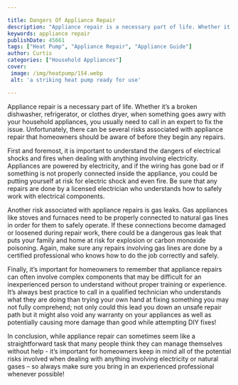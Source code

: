 ```yaml
---

title: Dangers Of Appliance Repair
description: "Appliance repair is a necessary part of life. Whether it’s a broken dishwasher, refrigerator, or clothes dryer, when something goe...keep reading to learn"
keywords: appliance repair
publishDate: 45661
tags: ["Heat Pump", "Appliance Repair", "Appliance Guide"]
author: Curtis
categories: ["Household Appliances"]
cover: 
 image: /img/heatpump/154.webp
 alt: 'a striking heat pump ready for use'

---
```


Appliance repair is a necessary part of life. Whether it’s a broken dishwasher, refrigerator, or clothes dryer, when something goes awry with your household appliances, you usually need to call in an expert to fix the issue. Unfortunately, there can be several risks associated with appliance repair that homeowners should be aware of before they begin any repairs. 

First and foremost, it is important to understand the dangers of electrical shocks and fires when dealing with anything involving electricity. Appliances are powered by electricity, and if the wiring has gone bad or if something is not properly connected inside the appliance, you could be putting yourself at risk for electric shock and even fire. Be sure that any repairs are done by a licensed electrician who understands how to safely work with electrical components.

Another risk associated with appliance repairs is gas leaks. Gas appliances like stoves and furnaces need to be properly connected to natural gas lines in order for them to safely operate. If these connections become damaged or loosened during repair work, there could be a dangerous gas leak that puts your family and home at risk for explosion or carbon monoxide poisoning. Again, make sure any repairs involving gas lines are done by a certified professional who knows how to do the job correctly and safely. 

Finally, it’s important for homeowners to remember that appliance repairs can often involve complex components that may be difficult for an inexperienced person to understand without proper training or experience. It’s always best practice to call in a qualified technician who understands what they are doing than trying your own hand at fixing something you may not fully comprehend; not only could this lead you down an unsafe repair path but it might also void any warranty on your appliances as well as potentially causing more damage than good while attempting DIY fixes! 


In conclusion, while appliance repair can sometimes seem like a straightforward task that many people think they can manage themselves without help - it’s important for homeowners keep in mind all of the potential risks involved when dealing with anything involving electricity or natural gases – so always make sure you bring in an experienced professional whenever possible!
